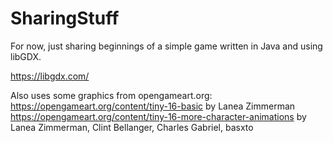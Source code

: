 # SharingStuff
For now, just sharing beginnings of a simple game written in Java and using libGDX.

https://libgdx.com/


Also uses some graphics from opengameart.org:  
https://opengameart.org/content/tiny-16-basic by Lanea Zimmerman  
https://opengameart.org/content/tiny-16-more-character-animations by Lanea Zimmerman, Clint Bellanger, Charles Gabriel, basxto  
